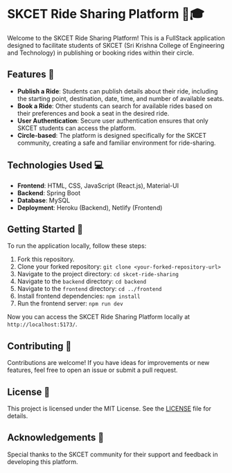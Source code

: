 # SKCET Ride Sharing Platform 🚗🎓

Welcome to the SKCET Ride Sharing Platform! This is a FullStack application designed to facilitate students of SKCET (Sri Krishna College of Engineering and Technology) in publishing or booking rides within their circle.

## Features 🌟

- **Publish a Ride**: Students can publish details about their ride, including the starting point, destination, date, time, and number of available seats.
- **Book a Ride**: Other students can search for available rides based on their preferences and book a seat in the desired ride.
- **User Authentication**: Secure user authentication ensures that only SKCET students can access the platform.
- **Circle-based**: The platform is designed specifically for the SKCET community, creating a safe and familiar environment for ride-sharing.

## Technologies Used 💻

- **Frontend**: HTML, CSS, JavaScript (React.js), Material-UI
- **Backend**: Spring Boot
- **Database**: MySQL
- **Deployment**: Heroku (Backend), Netlify (Frontend)

## Getting Started 🚀

To run the application locally, follow these steps:

1. Fork this repository.
2. Clone your forked repository: `git clone <your-forked-repository-url>`
3. Navigate to the project directory: `cd skcet-ride-sharing`
4. Navigate to the `backend` directory: `cd backend`
5. Navigate to the `frontend` directory: `cd ../frontend`
6. Install frontend dependencies: `npm install`
7. Run the frontend server: `npm run dev`

Now you can access the SKCET Ride Sharing Platform locally at `http://localhost:5173/`.

## Contributing 🤝

Contributions are welcome! If you have ideas for improvements or new features, feel free to open an issue or submit a pull request.

## License 📝

This project is licensed under the MIT License. See the [LICENSE](LICENSE) file for details.

## Acknowledgements 🙏

Special thanks to the SKCET community for their support and feedback in developing this platform.
